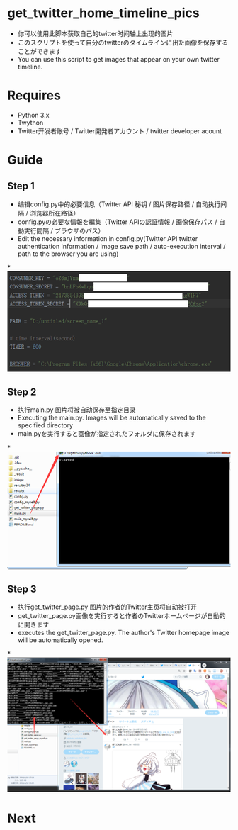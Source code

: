 # get_twitter_home_timeline_pics

* 你可以使用此脚本获取自己的twitter时间轴上出现的图片
* このスクリプトを使って自分のtwitterのタイムラインに出た画像を保存することができます
* You can use this script to get images that appear on your own twitter timeline.

# Requires
* Python 3.x
* Twython
* Twitter开发者账号 / Twitter開発者アカウント / twitter developer acount

# Guide
## Step 1
* 编辑config.py中的必要信息（Twitter API 秘钥 / 图片保存路径 / 自动执行间隔 / 浏览器所在路径）
* config.pyの必要な情報を編集（Twitter APIの認証情報 / 画像保存パス / 自動実行間隔 / ブラウザのパス）
* Edit the necessary information in config.py(Twitter API twitter authentication information / image save path / auto-execution interval / path to the browser you are using)

*![Step1](https://github.com/nangen34/get_twitter_home_timeline_pics/blob/master/image/step1.png)

## Step 2
* 执行main.py 图片将被自动保存至指定目录
* Executing the main.py. Images will be automatically saved to the specified directory
* main.pyを実行すると画像が指定されたフォルダに保存されます

*![Step2](https://github.com/nangen34/get_twitter_home_timeline_pics/blob/master/image/step2.png)

## Step 3
* 执行get_twitter_page.py 图片的作者的Twitter主页将自动被打开
* get_twitter_page.py画像を実行すると作者のTwitterホームページが自動的に開きます
* executes the get_twitter_page.py. The author's Twitter homepage image will be automatically opened.

*![Step1](https://github.com/nangen34/get_twitter_home_timeline_pics/blob/master/image/step3.png)

# Next
